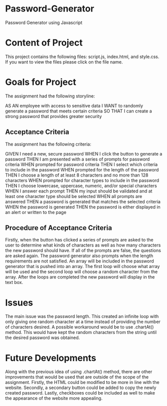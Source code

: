 # Password-Generator
Password Generator using Javascript
 
# Content of Project
This project contains the following files: script.js, index.html, and  style.css. If you want to view the files please click on the file name.
 
# Goals for Project
 
The assignment had the following storyline:
 
AS AN employee with access to sensitive data
I WANT to randomly generate a password that meets certain criteria
SO THAT I can create a strong password that provides greater security

 
## Acceptance Criteria
 
The assignment has the following criteria:

GIVEN I need a new, secure password
WHEN I click the button to generate a password
THEN I am presented with a series of prompts for password criteria
WHEN prompted for password criteria
THEN I select which criteria to include in the password
WHEN prompted for the length of the password
THEN I choose a length of at least 8 characters and no more than 128 characters
WHEN prompted for character types to include in the password
THEN I choose lowercase, uppercase, numeric, and/or special characters
WHEN I answer each prompt
THEN my input should be validated and at least one character type should be selected
WHEN all prompts are answered
THEN a password is generated that matches the selected criteria
WHEN the password is generated
THEN the password is either displayed in an alert or written to the page

 
## Procedure of Acceptance Criteria
 
Firstly, when the button has clicked a series of prompts are asked to the user to determine what kinds of characters as well as how many characters the new password should have. If all of the prompts are false, the questions are asked again. The password generator also prompts when the length requirements are not satisfied. An array will be included in the password generator that is pushed into an array. The first loop will choose what array will be used and the second loop will choose a random character from the array. After the loops are completed the new password will display in the text box.
 
# Issues
The main issue was the password length. This created an infinite loop with only giving one random character at a time instead of providing the number of characters desired. A possible workaround would be to use .chartAt() method. This would have kept the random characters from the string until the desired password was obtained.
 
 
# Future Developments
Along with the previous idea of using .chartAt() method, there are other improvements that would be used that are outside of the scope of the assignment. Firstly, the HTML could be modified to be more in line with the website. Secondly, a secondary button could be added to copy the newly created password. Lastly, checkboxes could be included as well to make the appearance of the website more appealing.









